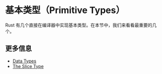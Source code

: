 # 基本类型（Primitive Types）

Rust 有几个直接在编译器中实现基本类型。在本节中，我们来看看最重要的几个。

## 更多信息

- [Data Types](https://doc.rust-lang.org/stable/book/ch03-02-data-types.html)
- [The Slice Type](https://doc.rust-lang.org/stable/book/ch04-03-slices.html)
